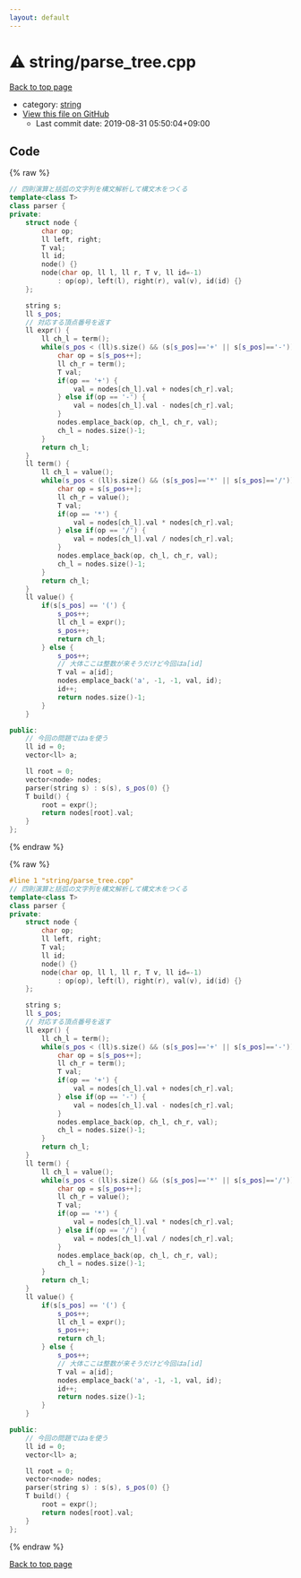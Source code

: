 ```yaml
---
layout: default
---
```


<!-- mathjax config similar to math.stackexchange -->
<script type="text/javascript" async
  src="https://cdnjs.cloudflare.com/ajax/libs/mathjax/2.7.5/MathJax.js?config=TeX-MML-AM_CHTML">
</script>
<script type="text/x-mathjax-config">
  MathJax.Hub.Config({
    TeX: { equationNumbers: { autoNumber: "AMS" }},
    tex2jax: {
      inlineMath: [ ['$','$'] ],
      processEscapes: true
    },
    "HTML-CSS": { matchFontHeight: false },
    displayAlign: "left",
    displayIndent: "2em"
  });
</script>

<script type="text/javascript" src="https://cdnjs.cloudflare.com/ajax/libs/jquery/3.4.1/jquery.min.js"></script>
<script src="https://cdn.jsdelivr.net/npm/jquery-balloon-js@1.1.2/jquery.balloon.min.js" integrity="sha256-ZEYs9VrgAeNuPvs15E39OsyOJaIkXEEt10fzxJ20+2I=" crossorigin="anonymous"></script>
<script type="text/javascript" src="../../assets/js/copy-button.js"></script>
<link rel="stylesheet" href="../../assets/css/copy-button.css" />


# :warning: string/parse_tree.cpp

<a href="../../index.html">Back to top page</a>

* category: <a href="../../index.html#b45cffe084dd3d20d928bee85e7b0f21">string</a>
* <a href="{{ site.github.repository_url }}/blob/master/string/parse_tree.cpp">View this file on GitHub</a>
    - Last commit date: 2019-08-31 05:50:04+09:00




## Code

<a id="unbundled"></a>
{% raw %}
```cpp
// 四則演算と括弧の文字列を構文解析して構文木をつくる
template<class T>
class parser {
private:
    struct node {
        char op;
        ll left, right;
        T val;
        ll id;
        node() {}
        node(char op, ll l, ll r, T v, ll id=-1)
            : op(op), left(l), right(r), val(v), id(id) {}
    };

    string s;
    ll s_pos;
    // 対応する頂点番号を返す
    ll expr() {
        ll ch_l = term();
        while(s_pos < (ll)s.size() && (s[s_pos]=='+' || s[s_pos]=='-')) {
            char op = s[s_pos++];
            ll ch_r = term();
            T val;
            if(op == '+') {
                val = nodes[ch_l].val + nodes[ch_r].val;
            } else if(op == '-') {
                val = nodes[ch_l].val - nodes[ch_r].val;
            }
            nodes.emplace_back(op, ch_l, ch_r, val);
            ch_l = nodes.size()-1;
        }
        return ch_l;
    }
    ll term() {
        ll ch_l = value();
        while(s_pos < (ll)s.size() && (s[s_pos]=='*' || s[s_pos]=='/')) {
            char op = s[s_pos++];
            ll ch_r = value();
            T val;
            if(op == '*') {
                val = nodes[ch_l].val * nodes[ch_r].val;
            } else if(op == '/') {
                val = nodes[ch_l].val / nodes[ch_r].val;
            }
            nodes.emplace_back(op, ch_l, ch_r, val);
            ch_l = nodes.size()-1;
        }
        return ch_l;
    }
    ll value() {
        if(s[s_pos] == '(') {
            s_pos++;
            ll ch_l = expr();
            s_pos++;
            return ch_l;
        } else {
            s_pos++;
            // 大体ここは整数が来そうだけど今回はa[id]
            T val = a[id];
            nodes.emplace_back('a', -1, -1, val, id);
            id++;
            return nodes.size()-1;
        }
    }

public:
    // 今回の問題ではaを使う
    ll id = 0;
    vector<ll> a;

    ll root = 0;
    vector<node> nodes;
    parser(string s) : s(s), s_pos(0) {}
    T build() {
        root = expr();
        return nodes[root].val;
    }
};

```
{% endraw %}

<a id="bundled"></a>
{% raw %}
```cpp
#line 1 "string/parse_tree.cpp"
// 四則演算と括弧の文字列を構文解析して構文木をつくる
template<class T>
class parser {
private:
    struct node {
        char op;
        ll left, right;
        T val;
        ll id;
        node() {}
        node(char op, ll l, ll r, T v, ll id=-1)
            : op(op), left(l), right(r), val(v), id(id) {}
    };

    string s;
    ll s_pos;
    // 対応する頂点番号を返す
    ll expr() {
        ll ch_l = term();
        while(s_pos < (ll)s.size() && (s[s_pos]=='+' || s[s_pos]=='-')) {
            char op = s[s_pos++];
            ll ch_r = term();
            T val;
            if(op == '+') {
                val = nodes[ch_l].val + nodes[ch_r].val;
            } else if(op == '-') {
                val = nodes[ch_l].val - nodes[ch_r].val;
            }
            nodes.emplace_back(op, ch_l, ch_r, val);
            ch_l = nodes.size()-1;
        }
        return ch_l;
    }
    ll term() {
        ll ch_l = value();
        while(s_pos < (ll)s.size() && (s[s_pos]=='*' || s[s_pos]=='/')) {
            char op = s[s_pos++];
            ll ch_r = value();
            T val;
            if(op == '*') {
                val = nodes[ch_l].val * nodes[ch_r].val;
            } else if(op == '/') {
                val = nodes[ch_l].val / nodes[ch_r].val;
            }
            nodes.emplace_back(op, ch_l, ch_r, val);
            ch_l = nodes.size()-1;
        }
        return ch_l;
    }
    ll value() {
        if(s[s_pos] == '(') {
            s_pos++;
            ll ch_l = expr();
            s_pos++;
            return ch_l;
        } else {
            s_pos++;
            // 大体ここは整数が来そうだけど今回はa[id]
            T val = a[id];
            nodes.emplace_back('a', -1, -1, val, id);
            id++;
            return nodes.size()-1;
        }
    }

public:
    // 今回の問題ではaを使う
    ll id = 0;
    vector<ll> a;

    ll root = 0;
    vector<node> nodes;
    parser(string s) : s(s), s_pos(0) {}
    T build() {
        root = expr();
        return nodes[root].val;
    }
};

```
{% endraw %}

<a href="../../index.html">Back to top page</a>


